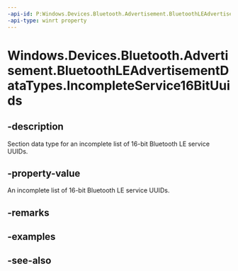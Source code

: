```yaml
---
-api-id: P:Windows.Devices.Bluetooth.Advertisement.BluetoothLEAdvertisementDataTypes.IncompleteService16BitUuids
-api-type: winrt property
---
```


<!-- Property syntax
public byte IncompleteService16BitUuids { get; }
-->

# Windows.Devices.Bluetooth.Advertisement.BluetoothLEAdvertisementDataTypes.IncompleteService16BitUuids

## -description
Section data type for an incomplete list of 16-bit Bluetooth LE service UUIDs.

## -property-value
An incomplete list of 16-bit Bluetooth LE service UUIDs.

## -remarks

## -examples

## -see-also
